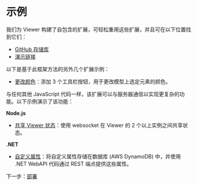 # 示例

我们为 Viewer 构建了自包含的扩展，可轻松重用这些扩展，并且可在以下位置找到它们：

- [GitHub 存储库](https://github.com/Autodesk-Forge/forge-extensions)
- [演示链接](https://forge-extensions.autodesk.io/)

以下是基于此框架方法的另外几个扩展示例：

- [更改颜色](https://forge.autodesk.com/blog/happy-easter-setthemingcolor-model-material)：添加 3 个工具栏按钮，用于更改模型上选定元素的颜色。

与任何其他 JavaScript 代码一样，该扩展可以与服务器通信以实现更复杂的功能。以下示例演示了该功能：

**Node.js**

- [共享 Viewer 状态](https://forge.autodesk.com/blog/share-viewer-state-websockets)：使用 websocket 在 Viewer 的 2 个以上实例之间共享状态。

**.NET**

- [自定义属性](https://forge.autodesk.com/blog/custom-properties-viewer-net-lambda-dynamodb)：将自定义属性存储在数据库 (AWS DynamoDB) 中，并使用 .NET WebAPI 代码通过 REST 端点提供这些属性。 

下一步：[部署](/zh-CN/deployment/)